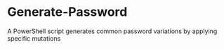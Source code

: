 # Generate-Password
A PowerShell script generates common password variations by applying specific mutations
